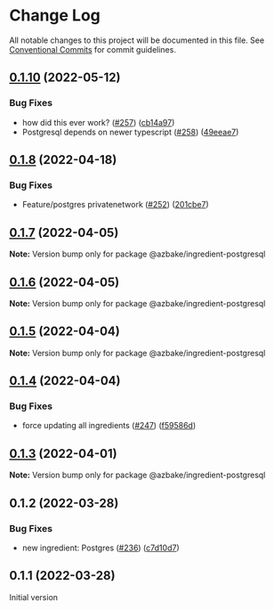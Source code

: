 # Change Log

All notable changes to this project will be documented in this file.
See [Conventional Commits](https://conventionalcommits.org) for commit guidelines.

## [0.1.10](https://github.com/HomecareHomebase/azure-bake/compare/@azbake/ingredient-postgresql@0.1.8...@azbake/ingredient-postgresql@0.1.10) (2022-05-12)


### Bug Fixes

* how did this ever work? ([#257](https://github.com/HomecareHomebase/azure-bake/issues/257)) ([cb14a97](https://github.com/HomecareHomebase/azure-bake/commit/cb14a97079d53102bf9dee1036b0530af0d16829))
* Postgresql depends on newer typescript ([#258](https://github.com/HomecareHomebase/azure-bake/issues/258)) ([49eeae7](https://github.com/HomecareHomebase/azure-bake/commit/49eeae7a02336b299bfac5e8a5ced0ede17d459a))





## [0.1.8](https://github.com/HomecareHomebase/azure-bake/compare/@azbake/ingredient-postgresql@0.1.7...@azbake/ingredient-postgresql@0.1.8) (2022-04-18)


### Bug Fixes

* Feature/postgres privatenetwork ([#252](https://github.com/HomecareHomebase/azure-bake/issues/252)) ([201cbe7](https://github.com/HomecareHomebase/azure-bake/commit/201cbe70412204b228b5576177e4a8f1df8d99e4))





## [0.1.7](https://github.com/HomecareHomebase/azure-bake/compare/@azbake/ingredient-postgresql@0.1.6...@azbake/ingredient-postgresql@0.1.7) (2022-04-05)

**Note:** Version bump only for package @azbake/ingredient-postgresql





## [0.1.6](https://github.com/HomecareHomebase/azure-bake/compare/@azbake/ingredient-postgresql@0.1.5...@azbake/ingredient-postgresql@0.1.6) (2022-04-05)

**Note:** Version bump only for package @azbake/ingredient-postgresql





## [0.1.5](https://github.com/HomecareHomebase/azure-bake/compare/@azbake/ingredient-postgresql@0.1.4...@azbake/ingredient-postgresql@0.1.5) (2022-04-04)

**Note:** Version bump only for package @azbake/ingredient-postgresql





## [0.1.4](https://github.com/HomecareHomebase/azure-bake/compare/@azbake/ingredient-postgresql@0.1.3...@azbake/ingredient-postgresql@0.1.4) (2022-04-04)


### Bug Fixes

* force updating all ingredients ([#247](https://github.com/HomecareHomebase/azure-bake/issues/247)) ([f59586d](https://github.com/HomecareHomebase/azure-bake/commit/f59586d8b364860cc4b30059feb9a56d2cc329a0))





## [0.1.3](https://github.com/HomecareHomebase/azure-bake/compare/@azbake/ingredient-postgresql@0.1.2...@azbake/ingredient-postgresql@0.1.3) (2022-04-01)

**Note:** Version bump only for package @azbake/ingredient-postgresql





## 0.1.2 (2022-03-28)


### Bug Fixes

* new ingredient: Postgres ([#236](https://github.com/HomecareHomebase/azure-bake/issues/236)) ([c7d10d7](https://github.com/HomecareHomebase/azure-bake/commit/c7d10d7bdfd2250506f2793e874077b2d360421c))






## 0.1.1 (2022-03-28)

Initial version
